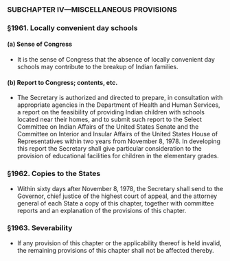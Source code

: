 ### SUBCHAPTER IV—MISCELLANEOUS PROVISIONS

### §1961. Locally convenient day schools
#### (a) Sense of Congress
* It is the sense of Congress that the absence of locally convenient day schools may contribute to the breakup of Indian families.

#### (b) Report to Congress; contents, etc.
* The Secretary is authorized and directed to prepare, in consultation with appropriate agencies in the Department of Health and Human Services, a report on the feasibility of providing Indian children with schools located near their homes, and to submit such report to the Select Committee on Indian Affairs of the United States Senate and the Committee on Interior and Insular Affairs of the United States House of Representatives within two years from November 8, 1978. In developing this report the Secretary shall give particular consideration to the provision of educational facilities for children in the elementary grades.

### §1962. Copies to the States
* Within sixty days after November 8, 1978, the Secretary shall send to the Governor, chief justice of the highest court of appeal, and the attorney general of each State a copy of this chapter, together with committee reports and an explanation of the provisions of this chapter.

### §1963. Severability
* If any provision of this chapter or the applicability thereof is held invalid, the remaining provisions of this chapter shall not be affected thereby.